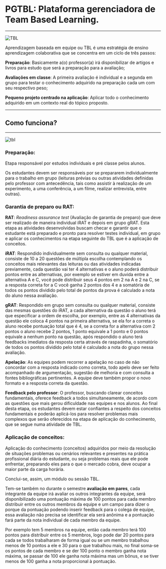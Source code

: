 # PGTBL: Plataforma gerenciadora de Team Based Learning.
***

![TBL](https://user-images.githubusercontent.com/14116020/27844653-b26ac236-60fa-11e7-9e87-b105b4878180.png)

Aprendizagem baseada em equipe ou TBL é uma estratégia de ensino aprendizagem colaborativa que se concentra em um ciclo de três passos:
 
**Preparação**: Basicamente a(o) professor(a) irá disponibilizar de artigos e livros para estudo que será a preparação para a avaliação;
 
**Avaliações em classe**: A primeira avaliação é individual e a segunda em grupo para testar o conhecimento adquirido na preparação cada um com seu respectivo peso;
 
**Pequeno projeto centrado na aplicação**: Aplicar todo o conhecimento adquirido em um contexto real do tópico proposto.

***
## Como funciona?
***

![tbl](https://user-images.githubusercontent.com/14116020/36345612-6802041a-1415-11e8-8fc2-21cc84d39553.png)

### Preparação:
 
Etapa responsável por estudos individuais e pré classe pelos alunos.
 
Os estudantes devem ser responsáveis por se prepararem individualmente para o trabalho em grupo (leituras prévias ou outras atividades definidas pelo professor com antecedência, tais como assistir à realização de um experimento, a uma conferência, a um filme, realizar entrevista, entre outras).
 
### Garantia de preparo ou RAT:
 
**RAT**: _Readiness assurance test_ (Avaliação de garantia de preparo) que deve ser realizado de maneira individual iRAT e depois em grupo gRAT. Esta etapa as atividades desenvolvidas buscam checar e garantir que o estudante está preparado e pronto para resolver testes individual, em grupo e aplicar os conhecimentos na etapa seguinte do TBL que é a aplicação de conceitos.
 
**iRAT**: Respondido individualmente sem consulta ou qualquer material, consiste de 10 a 20 questões de múltipla escolha contemplando os conceitos mais relevantes das leituras ou das atividades indicadas previamente, cada questão vai ter 4 alternativas e o aluno poderá distribuir pontos entre as alternativas, por exemplo se estiver em duvida entre a alternativa A e C, você pode distribuir seus 4 pontos em 2 na A e 2 na C, se a resposta correta for a C você ganha 2 pontos dos 4 e a somatória de todos os pontos dividido pelo total de pontos da prova é calculado a nota do aluno nessa avaliação.
 
**gRAT**: Respondido em grupo sem consulta ou qualquer material, consiste das mesmas questões do iRAT, a cada alternativa da questão o aluno terá que especificar a ordem de escolha, por exemplo, entre as 4 alternativas da questão ele coloca 4 pontos na primeira alternativa, se ela for a correta o aluno recebe pontuação total que é 4, se a correta for a alternativa com 2 pontos o aluno recebe 2 pontos, 1 ponto equivale a 1 ponto e 0 pontos equivale a nenhum ponto na questão, após respondido o aluno terá feedbacks imediatos da resposta certa através de raspadinha, o somatório de todos os pontos dividido pelo total é calculado a nota do grupo nessa avaliação.
 
**Apelação**: As equipes podem recorrer a apelação no caso de não concordar com a resposta indicado como correta, todo apelo deve ser feito acompanhado de argumentação, sugestão de melhoria e com consulta a fontes bibliográficas pertinentes. A equipe deve também propor o novo formato e a resposta correta da questão.
 
**Feedback pelo professor**: O professor, buscando clarear conceitos fundamentais, oferece feedback a todos simultaneamente, de acordo com as questões que mais gerou dificuldade nas equipes e nos alunos. Ao final desta etapa, os estudantes devem estar confiantes a respeito dos conceitos fundamentais e poderão aplicá-los para resolver problemas mais complexos que serão oferecidos na etapa de aplicação do conhecimento, que se segue numa atividade de TBL.

### Aplicação de conceitos:
 
Aplicação do conhecimento (conceitos) adquiridos por meio da resolução de situações problemas ou cenários relevantes e presentes na prática profissional diária do estudante, ou seja problemas reais que ele pode enfrentar, preparando eles para o que o mercado cobra, deve ocupar a maior parte da carga horária.
 
Conclui-se, assim, um módulo ou sessão TBL.
 
Tem-se também no durante o semestre **avaliação em pares**, cada integrante da equipe irá avaliar os outros integrantes da equipe, será disponibilizado uma pontuação máxima de 100 pontos para cada membro distribuir entre os outros membros da equipe e um campo para dizer o porque da pontuação podendo inserir feedback para o colega de equipe, essa avaliação não precisa se identificar ela será anônima e a pontuação fará parte da nota individual de cada membro da equipe.
 
Por exemplo tem 5 membros na equipe, então cada membro terá 100 pontos para distribuir entre os 5 membros, logo pode dar 20 pontos para cada se todos trabalharam de forma igual ou se um membro trabalhou menos de 10 pontos a ele e 30 para o que trabalhou mais, no final soma-se os pontos de cada membro e se der 100 ponto o membro ganha nota máxima, se passar de 100 ele ganha nota máxima mas um bônus, e se tiver menos de 100 ganha a nota proporcional à pontuação.

